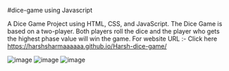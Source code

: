 #dice-game using Javascript

A Dice Game Project using HTML, CSS, and JavaScript. The Dice Game is based on a two-player. Both players roll the dice and the player who gets the highest phase value will win the game.
For website URL :- Click here https://harshsharmaaaaaa.github.io/Harsh-dice-game/

![image](https://github.com/HarshSharmaaaaaa/Harsh-dice-game/assets/126580097/b750c9ad-8890-471d-aed4-ceb507957bd8)
![image](https://github.com/HarshSharmaaaaaa/Harsh-dice-game/assets/126580097/f7c7962b-fde4-4ad8-8758-cbcf331c1ac5)
![image](https://github.com/HarshSharmaaaaaa/TODO-LIST/assets/126580097/bc7487ed-e9a9-48eb-ac15-ee92efa52561)
